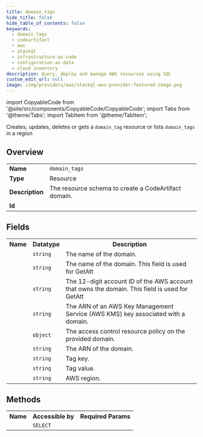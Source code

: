 ```yaml
---
title: domain_tags
hide_title: false
hide_table_of_contents: false
keywords:
  - domain_tags
  - codeartifact
  - aws
  - stackql
  - infrastructure-as-code
  - configuration-as-data
  - cloud inventory
description: Query, deploy and manage AWS resources using SQL
custom_edit_url: null
image: /img/providers/aws/stackql-aws-provider-featured-image.png
---
```


import CopyableCode from '@site/src/components/CopyableCode/CopyableCode';
import Tabs from '@theme/Tabs';
import TabItem from '@theme/TabItem';

Creates, updates, deletes or gets a <code>domain_tag</code> resource or lists <code>domain_tags</code> in a region

## Overview
<table><tbody>
<tr><td><b>Name</b></td><td><code>domain_tags</code></td></tr>
<tr><td><b>Type</b></td><td>Resource</td></tr>
<tr><td><b>Description</b></td><td>The resource schema to create a CodeArtifact domain.</td></tr>
<tr><td><b>Id</b></td><td><CopyableCode code="aws.codeartifact.domain_tags" /></td></tr>
</tbody></table>

## Fields
<table><tbody><tr><th>Name</th><th>Datatype</th><th>Description</th></tr><tr><td><CopyableCode code="domain_name" /></td><td><code>string</code></td><td>The name of the domain.</td></tr>
<tr><td><CopyableCode code="name" /></td><td><code>string</code></td><td>The name of the domain. This field is used for GetAtt</td></tr>
<tr><td><CopyableCode code="owner" /></td><td><code>string</code></td><td>The 12-digit account ID of the AWS account that owns the domain. This field is used for GetAtt</td></tr>
<tr><td><CopyableCode code="encryption_key" /></td><td><code>string</code></td><td>The ARN of an AWS Key Management Service (AWS KMS) key associated with a domain.</td></tr>
<tr><td><CopyableCode code="permissions_policy_document" /></td><td><code>object</code></td><td>The access control resource policy on the provided domain.</td></tr>
<tr><td><CopyableCode code="arn" /></td><td><code>string</code></td><td>The ARN of the domain.</td></tr>
<tr><td><CopyableCode code="tag_key" /></td><td><code>string</code></td><td>Tag key.</td></tr>
<tr><td><CopyableCode code="tag_value" /></td><td><code>string</code></td><td>Tag value.</td></tr>
<tr><td><CopyableCode code="region" /></td><td><code>string</code></td><td>AWS region.</td></tr>
</tbody></table>

## Methods

<table><tbody>
  <tr>
    <th>Name</th>
    <th>Accessible by</th>
    <th>Required Params</th>
  </tr>
  <tr>
    <td><CopyableCode code="view" /></td>
    <td><code>SELECT</code></td>
    <td><CopyableCode code="region" /></td>
  </tr>
</tbody></table>








